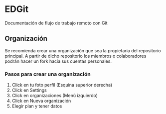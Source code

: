 # EDGit
Documentación de flujo de trabajo remoto con Git

## Organización

Se recomienda crear una organización que sea la propietaria del repositorio principal. A partir de dicho repositorio los miembros o colaboradores podrán hacer un fork hacia sus cuentas personales.

### Pasos para crear una organización

1. Click en tu foto perfil (Esquina superior derecha)
2. Click en Settings
3. Click en organizaciones (Menú izquierdo)
4. Click en Nueva organización
5. Elegir plan y tener datos